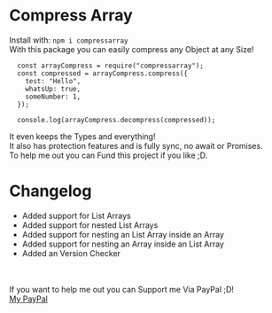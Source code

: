 # Compress Array
Install with: `npm i compressarray`<br>
With this package you can easily compress any Object at any Size!<br>
```
  const arrayCompress = require("compressarray");
  const compressed = arrayCompress.compress({
    test: "Hello",
    whatsUp: true,
    someNumber: 1,
  });
  
  console.log(arrayCompress.decompress(compressed));
```
It even keeps the Types and everything!<br>
It also has protection features and is fully sync, no await or Promises.<br>
To help me out you can Fund this project if you like ;D.<br>

# Changelog
- Added support for List Arrays
- Added support for nested List Arrays
- Added support for nesting an List Array inside an Array
- Added support for nesting an Array inside an List Array
- Added an Version Checker

<br><br>
If you want to help me out you can Support me Via PayPal ;D!<br>
[My PayPal](https://paypal.me/PureNodes)
